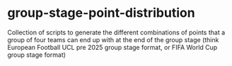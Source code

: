 # group-stage-point-distribution
Collection of scripts to generate the different combinations of points that a group of four teams can end up with at the end of the group stage (think European Football UCL pre 2025 group stage format, or FIFA World Cup group stage format)
